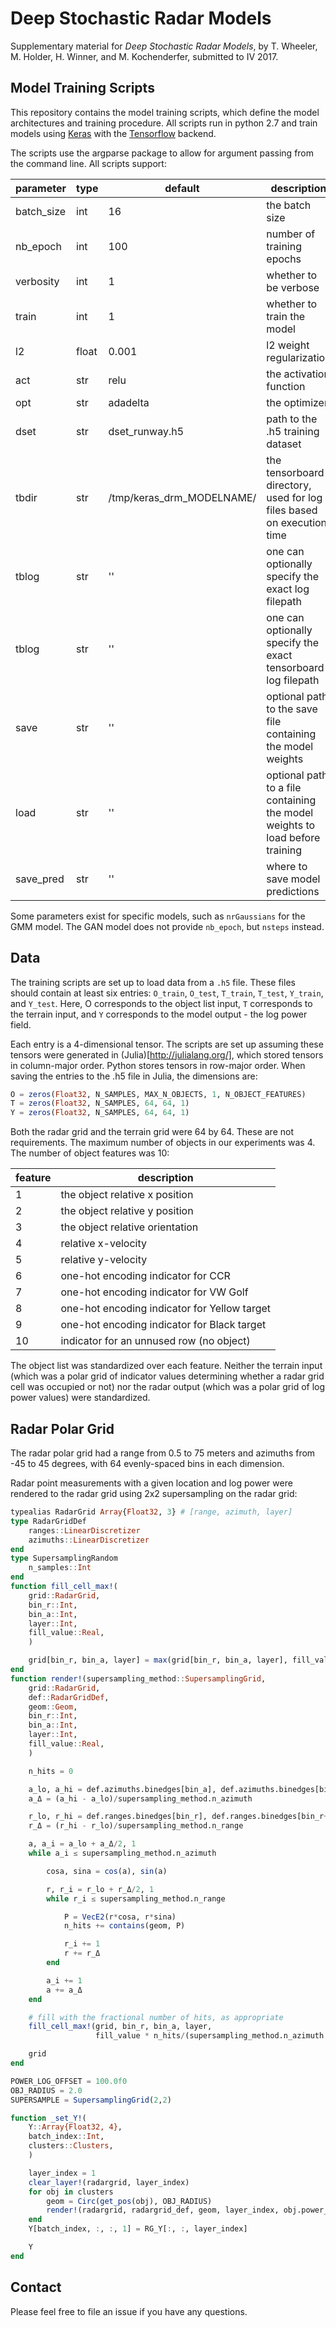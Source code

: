 # Deep Stochastic Radar Models

Supplementary material for _Deep Stochastic Radar Models_, by T. Wheeler, M. Holder, H. Winner, and M. Kochenderfer, submitted to IV 2017.

## Model Training Scripts

This repository contains the model training scripts, which define the model architectures and training procedure.
All scripts run in python 2.7 and train models using [Keras](https://github.com/fchollet/keras) with the [Tensorflow](https://www.tensorflow.org/) backend.

The scripts use the argparse package to allow for argument passing from the command line.
All scripts support:

| parameter  | type  | default | description |
|------------|-------|-------|---------------------------|
| batch_size | int   | 16    | the batch size            |
| nb_epoch   | int   | 100   | number of training epochs |
| verbosity  | int   | 1     | whether to be verbose     |
| train      | int   | 1  | whether to train the model |
| l2         | float | 0.001 | l2 weight regularization  |
| act        | str   | relu  | the activation function   |
| opt        | str   | adadelta  | the optimizer         |
| dset       | str   | dset_runway.h5  | path to the .h5 training dataset |
| tbdir      | str   | /tmp/keras_drm_MODELNAME/ | the tensorboard directory, used for log files based on execution time |
| tblog      | str   | '' | one can optionally specify the exact log filepath |
| tblog      | str   | '' | one can optionally specify the exact tensorboard log filepath |
| save       | str   | ''  | optional path to the save file containing the model weights |
| load       | str   | ''  | optional path to a file containing the model weights to load before training |
| save_pred  | str   | ''  | where to save model predictions |

Some parameters exist for specific models, such as `nrGaussians` for the GMM model.  The GAN model does not provide `nb_epoch`, but `nsteps` instead.

## Data

The training scripts are set up to load data from a `.h5` file. These files should contain at least six entries: `O_train`, `O_test`, `T_train`, `T_test`, `Y_train`, and `Y_test`.
Here, O corresponds to the object list input, `T` corresponds to the terrain input, and `Y` corresponds to the model output - the log power field.

Each entry is a 4-dimensional tensor. The scripts are set up assuming these tensors were generated in (Julia)[http://julialang.org/], which stored tensors in column-major order. Python stores tensors in row-major order.
When saving the entries to the .h5 file in Julia, the dimensions are:

```julia
O = zeros(Float32, N_SAMPLES, MAX_N_OBJECTS, 1, N_OBJECT_FEATURES)
T = zeros(Float32, N_SAMPLES, 64, 64, 1)
Y = zeros(Float32, N_SAMPLES, 64, 64, 1)
```

Both the radar grid and the terrain grid were 64 by 64. These are not requirements.
The maximum number of objects in our experiments was 4.
The number of object features was 10:

feature | description |
|-------|-------------|
| 1     | the object relative x position |
| 2     | the object relative y position |
| 3     | the object relative orientation |
| 4     | relative x-velocity |
| 5     | relative y-velocity |
| 6     | one-hot encoding indicator for CCR |
| 7     | one-hot encoding indicator for VW Golf |
| 8     | one-hot encoding indicator for Yellow target |
| 9     | one-hot encoding indicator for Black target |
| 10    | indicator for an unnused row (no object) |

The object list was standardized over each feature. Neither the terrain input (which was a polar grid of indicator values determining whether a radar grid cell was occupied or not) nor the radar output (which was a polar grid of log power values) were standardized.

## Radar Polar Grid

The radar polar grid had a range from 0.5 to 75 meters and azimuths from -45 to 45 degrees, with 64 evenly-spaced bins in each dimension.

Radar point measurements with a given location and log power were rendered to the radar grid using 2x2 supersampling on the radar grid:

```julia
typealias RadarGrid Array{Float32, 3} # [range, azimuth, layer]
type RadarGridDef
    ranges::LinearDiscretizer
    azimuths::LinearDiscretizer
end
type SupersamplingRandom
    n_samples::Int
end
function fill_cell_max!(
    grid::RadarGrid,
    bin_r::Int,
    bin_a::Int,
    layer::Int,
    fill_value::Real,
    )

    grid[bin_r, bin_a, layer] = max(grid[bin_r, bin_a, layer], fill_value)
end
function render!(supersampling_method::SupersamplingGrid,
    grid::RadarGrid,
    def::RadarGridDef,
    geom::Geom,
    bin_r::Int,
    bin_a::Int,
    layer::Int,
    fill_value::Real,
    )

    n_hits = 0

    a_lo, a_hi = def.azimuths.binedges[bin_a], def.azimuths.binedges[bin_a+1]
    a_Δ = (a_hi - a_lo)/supersampling_method.n_azimuth

    r_lo, r_hi = def.ranges.binedges[bin_r], def.ranges.binedges[bin_r+1]
    r_Δ = (r_hi - r_lo)/supersampling_method.n_range

    a, a_i = a_lo + a_Δ/2, 1
    while a_i ≤ supersampling_method.n_azimuth

        cosa, sina = cos(a), sin(a)

        r, r_i = r_lo + r_Δ/2, 1
        while r_i ≤ supersampling_method.n_range

            P = VecE2(r*cosa, r*sina)
            n_hits += contains(geom, P)

            r_i += 1
            r += r_Δ
        end

        a_i += 1
        a += a_Δ
    end

    # fill with the fractional number of hits, as appropriate
    fill_cell_max!(grid, bin_r, bin_a, layer,
                   fill_value * n_hits/(supersampling_method.n_azimuth * supersampling_method.n_range))

    grid
end

POWER_LOG_OFFSET = 100.0f0
OBJ_RADIUS = 2.0
SUPERSAMPLE = SupersamplingGrid(2,2)

function _set_Y!(
    Y::Array{Float32, 4},
    batch_index::Int,
    clusters::Clusters,
    )

    layer_index = 1
    clear_layer!(radargrid, layer_index)
    for obj in clusters
        geom = Circ(get_pos(obj), OBJ_RADIUS)
        render!(radargrid, radargrid_def, geom, layer_index, obj.power_log + POWER_LOG_OFFSET, supersampling_method)
    end
    Y[batch_index, :, :, 1] = RG_Y[:, :, layer_index]

    Y
end
```

## Contact

Please feel free to file an issue if you have any questions.

